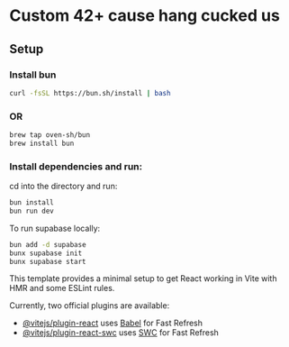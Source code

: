 # Custom 42+ cause hang cucked us

## Setup

### Install bun

```bash
curl -fsSL https://bun.sh/install | bash
```

### OR

```bash
brew tap oven-sh/bun
brew install bun
```

### Install dependencies and run:

cd into the directory and run:

```bash
bun install
bun run dev
```

To run supabase locally:

```bash
bun add -d supabase
bunx supabase init
bunx supabase start
```

This template provides a minimal setup to get React working in Vite with HMR and some ESLint rules.

Currently, two official plugins are available:

- [@vitejs/plugin-react](https://github.com/vitejs/vite-plugin-react/blob/main/packages/plugin-react/README.md) uses [Babel](https://babeljs.io/) for Fast Refresh
- [@vitejs/plugin-react-swc](https://github.com/vitejs/vite-plugin-react-swc) uses [SWC](https://swc.rs/) for Fast Refresh
